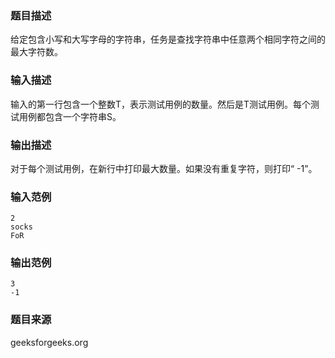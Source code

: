 ### 题目描述
给定包含小写和大写字母的字符串，任务是查找字符串中任意两个相同字符之间的最大字符数。
### 输入描述
输入的第一行包含一个整数T，表示测试用例的数量。然后是T测试用例。每个测试用例都包含一个字符串S。
### 输出描述
对于每个测试用例，在新行中打印最大数量。如果没有重复字符，则打印“ -1”。
### 输入范例
```
2
socks
FoR
```
### 输出范例
```
3
-1
```
### 题目来源
geeksforgeeks.org
